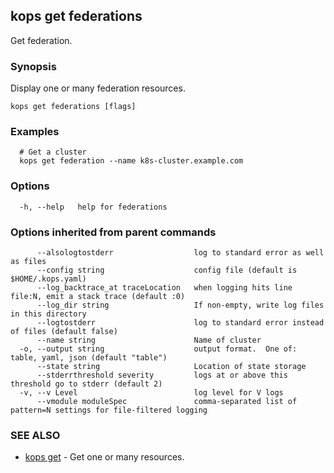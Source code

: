 
<!--- This file is automatically generated by make gen-cli-docs; changes should be made in the go CLI command code (under cmd/kops) -->

## kops get federations

Get federation.

### Synopsis


Display one or many federation resources.

```
kops get federations [flags]
```

### Examples

```
  # Get a cluster
  kops get federation --name k8s-cluster.example.com
```

### Options

```
  -h, --help   help for federations
```

### Options inherited from parent commands

```
      --alsologtostderr                  log to standard error as well as files
      --config string                    config file (default is $HOME/.kops.yaml)
      --log_backtrace_at traceLocation   when logging hits line file:N, emit a stack trace (default :0)
      --log_dir string                   If non-empty, write log files in this directory
      --logtostderr                      log to standard error instead of files (default false)
      --name string                      Name of cluster
  -o, --output string                    output format.  One of: table, yaml, json (default "table")
      --state string                     Location of state storage
      --stderrthreshold severity         logs at or above this threshold go to stderr (default 2)
  -v, --v Level                          log level for V logs
      --vmodule moduleSpec               comma-separated list of pattern=N settings for file-filtered logging
```

### SEE ALSO
* [kops get](kops_get.md)	 - Get one or many resources.

